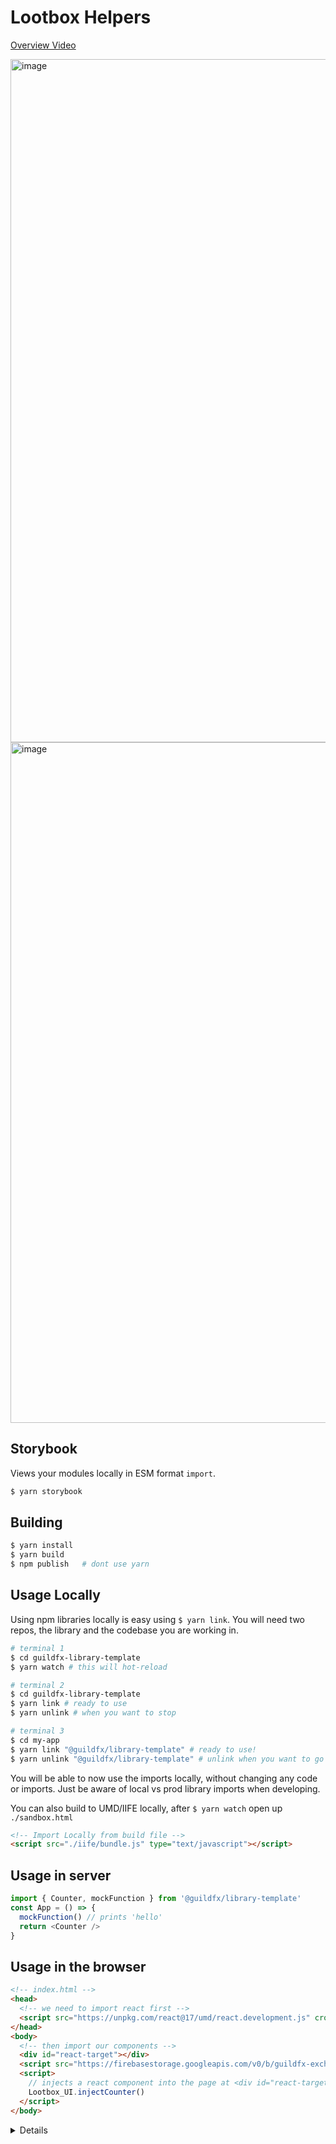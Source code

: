 # Lootbox Helpers

[Overview Video](https://drive.google.com/file/d/1kM8IeodBU4TMKoZrt4kHuFSqAzBcJmFO/view?usp=sharing)

<img width="1093" alt="image" src="https://user-images.githubusercontent.com/96885027/235134595-322d2064-0d0b-44e1-88db-e594dd338ed6.png">

<img width="1089" alt="image" src="https://user-images.githubusercontent.com/96885027/235134798-6da84353-24d9-43bb-83cf-345a50ebe45c.png">



## Storybook

Views your modules locally in ESM format `import`.

```bash
$ yarn storybook
```

## Building

```bash
$ yarn install
$ yarn build
$ npm publish	# dont use yarn
```

## Usage Locally

Using npm libraries locally is easy using `$ yarn link`. You will need two repos, the library and the codebase you are working in.

```bash
# terminal 1
$ cd guildfx-library-template
$ yarn watch # this will hot-reload
```

```bash
# terminal 2
$ cd guildfx-library-template
$ yarn link # ready to use
$ yarn unlink # when you want to stop
```

```bash
# terminal 3
$ cd my-app
$ yarn link "@guildfx/library-template" # ready to use!
$ yarn unlink "@guildfx/library-template" # unlink when you want to go back to prod version
```

You will be able to now use the imports locally, without changing any code or imports.
Just be aware of local vs prod library imports when developing.

You can also build to UMD/IIFE locally, after `$ yarn watch` open up `./sandbox.html`

```html
<!-- Import Locally from build file -->
<script src="./iife/bundle.js" type="text/javascript"></script>
```

## Usage in server

```js
import { Counter, mockFunction } from '@guildfx/library-template'
const App = () => {
  mockFunction() // prints 'hello'
  return <Counter />
}
```

## Usage in the browser

```html
<!-- index.html -->
<head>
  <!-- we need to import react first -->
  <script src="https://unpkg.com/react@17/umd/react.development.js" crossorigin></script>
</head>
<body>
  <!-- then import our components -->
  <div id="react-target"></div>
  <script src="https://firebasestorage.googleapis.com/v0/b/guildfx-exchange.appspot.com/o/index.js?alt=media&token=ed98e790-1eab-4b7f-acc1-b06065975d69"></script>
  <script>
    // injects a react component into the page at <div id="react-target">
    Lootbox_UI.injectCounter()
  </script>
</body>
```

<details>

# @vijayt/counter

This is just a demo component, part of the boilerplate for putting together a project that publishes components to the NPM registry. Features of the boilerplate include: Compilation using Rollup and TypeScript, Unit / Functional testing using Jest and React Testing library, Visual testing using Storybook. There is a [tutorial](https://vijayt.com/post/boilerplate-for-publishing-components-with-a-storybook/) that explains how the project was put together.

</details>
